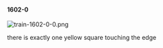 #### 1602-0
![train-1602-0-0.png](https://github.com/lil-lab/nlvr/raw/master/nlvr/train/images/18/train-1602-0-0.png "train-1602-0-0.png")

there is exactly one yellow square touching the edge
